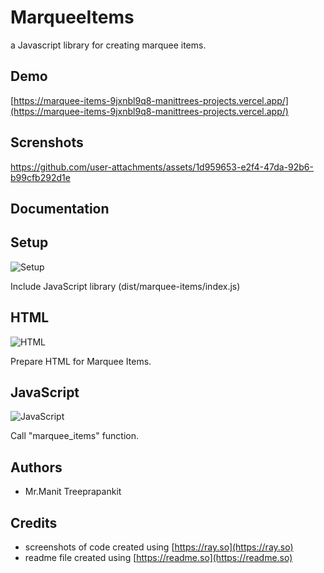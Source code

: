 
# MarqueeItems

a Javascript library for creating marquee items.

## Demo

[https://marquee-items-9jxnbl9q8-manittrees-projects.vercel.app/](https://marquee-items-9jxnbl9q8-manittrees-projects.vercel.app/)

## Screnshots

https://github.com/user-attachments/assets/1d959653-e2f4-47da-92b6-b99cfb292d1e

## Documentation

## Setup

![Setup](https://github.com/user-attachments/assets/f015c5d6-cdf7-4e11-b2c3-2a842bbd9ef7)

Include JavaScript library (dist/marquee-items/index.js)

## HTML

![HTML](https://github.com/user-attachments/assets/0083fd7c-4dba-43ab-bf1a-0d85da43618e)

Prepare HTML for Marquee Items. 

## JavaScript

![JavaScript](https://github.com/user-attachments/assets/5560c892-4e93-425b-bccb-190d97467f4c)

Call "marquee_items" function.

## Authors

- Mr.Manit Treeprapankit

## Credits

- screenshots of code created using [https://ray.so](https://ray.so)
- readme file created using [https://readme.so](https://readme.so)

